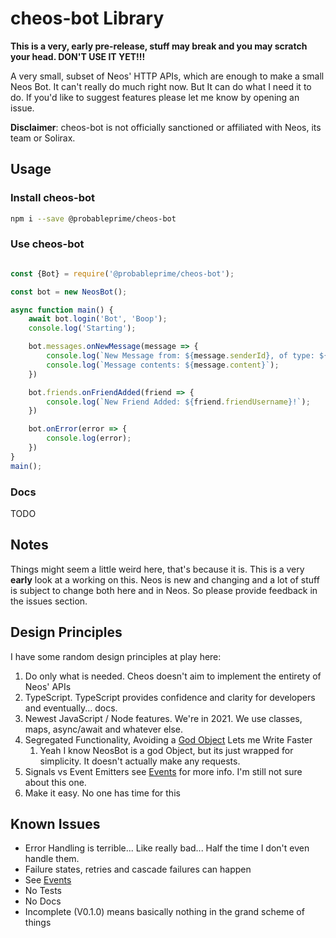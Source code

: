 # cheos-bot Library

**This is a very, early pre-release, stuff may break and you may scratch your head. DON'T USE IT YET!!!**

A very small, subset of Neos' HTTP APIs, which are enough to make a small Neos Bot. It can't really do much right now. But It can do what I need it to do. If you'd like to suggest features please let me know by opening an issue.

**Disclaimer**: cheos-bot is not officially sanctioned or affiliated with Neos, its team or Solirax.

## Usage

### Install cheos-bot

```bash
npm i --save @probableprime/cheos-bot
```

### Use cheos-bot

```javascript

const {Bot} = require('@probableprime/cheos-bot');

const bot = new NeosBot();

async function main() {
    await bot.login('Bot', 'Boop');
    console.log('Starting');

    bot.messages.onNewMessage(message => {
        console.log(`New Message from: ${message.senderId}, of type: ${message.messageType}`);
        console.log(`Message contents: ${message.content}`);
    })

    bot.friends.onFriendAdded(friend => {
        console.log(`New Friend Added: ${friend.friendUsername}!`);
    })

    bot.onError(error => {
        console.log(error);
    })
}
main();
```

### Docs

TODO

## Notes

Things might seem a little weird here, that's because it is. This is a very **early** look at a working on this. Neos is new and changing and a lot of stuff is subject to change both here and in Neos. So please provide feedback in the issues section.

## Design Principles

I have some random design principles at play here:

1. Do only what is needed. Cheos doesn't aim to implement the entirety of Neos' APIs
1. TypeScript. TypeScript provides confidence and clarity for developers and eventually... docs.
1. Newest JavaScript / Node features. We're in 2021. We use classes, maps, async/await and whatever else.
1. Segregated Functionality, Avoiding a [God Object](https://en.wikipedia.org/wiki/God_object) Lets me Write Faster
   1. Yeah I know NeosBot is a god Object, but its just wrapped for simplicity. It doesn't actually make any requests.
1. Signals vs Event Emitters see [Events](pages/events.md) for more info. I'm still not sure about this one.
1. Make it easy. No one has time for this

## Known Issues

- Error Handling is terrible... Like really bad... Half the time I don't even handle them.
- Failure states, retries and cascade failures can happen
- See [Events](pages/events.md)
- No Tests
- No Docs
- Incomplete (V0.1.0) means basically nothing in the grand scheme of things
